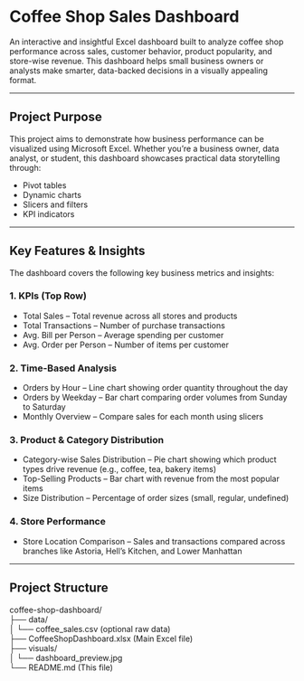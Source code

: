 # Coffee Shop Sales Dashboard

An interactive and insightful Excel dashboard built to analyze coffee shop performance across sales, customer behavior, product popularity, and store-wise revenue. This dashboard helps small business owners or analysts make smarter, data-backed decisions in a visually appealing format.

---

## Project Purpose

This project aims to demonstrate how business performance can be visualized using Microsoft Excel. Whether you’re a business owner, data analyst, or student, this dashboard showcases practical data storytelling through:

- Pivot tables  
- Dynamic charts  
- Slicers and filters  
- KPI indicators

---

## Key Features & Insights

The dashboard covers the following key business metrics and insights:

### 1. KPIs (Top Row)

- Total Sales – Total revenue across all stores and products  
- Total Transactions – Number of purchase transactions  
- Avg. Bill per Person – Average spending per customer  
- Avg. Order per Person – Number of items per customer  

### 2. Time-Based Analysis

- Orders by Hour – Line chart showing order quantity throughout the day  
- Orders by Weekday – Bar chart comparing order volumes from Sunday to Saturday  
- Monthly Overview – Compare sales for each month using slicers  

### 3. Product & Category Distribution

- Category-wise Sales Distribution – Pie chart showing which product types drive revenue (e.g., coffee, tea, bakery items)  
- Top-Selling Products – Bar chart with revenue from the most popular items  
- Size Distribution – Percentage of order sizes (small, regular, undefined)  

### 4. Store Performance

- Store Location Comparison – Sales and transactions compared across branches like Astoria, Hell’s Kitchen, and Lower Manhattan  

---

## Project Structure

coffee-shop-dashboard/  
├── data/  
│   └── coffee_sales.csv (optional raw data)  
├── CoffeeShopDashboard.xlsx (Main Excel file)  
├── visuals/  
│   └── dashboard_preview.jpg  
└── README.md (This file)
